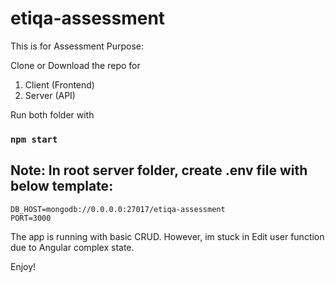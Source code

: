 # etiqa-assessment

This is for Assessment Purpose:

Clone or Download the repo for

1) Client (Frontend)
2) Server (API)

Run both folder with 

### `npm start`

## Note: In root server folder, create .env file with below template:

```
DB_HOST=mongodb://0.0.0.0:27017/etiqa-assessment
PORT=3000
```


The app is running with basic CRUD. However, im stuck in Edit user function due to Angular complex state.

Enjoy!

